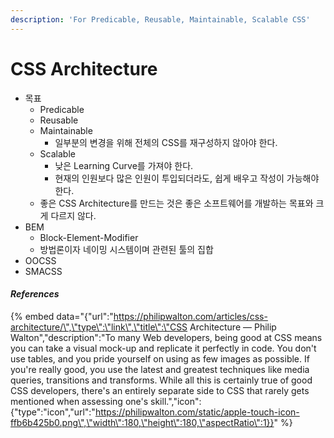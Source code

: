 ```yaml
---
description: 'For Predicable, Reusable, Maintainable, Scalable CSS'
---
```


# CSS Architecture

* 목표
  * Predicable
  * Reusable
  * Maintainable
    * 일부분의 변경을 위해 전체의 CSS를 재구성하지 않아야 한다.
  * Scalable
    * 낮은 Learning Curve를 가져야 한다.
    * 현재의 인원보다 많은 인원이 투입되더라도, 쉽게 배우고 작성이 가능해야한다.
  * 좋은 CSS Architecture를 만드는 것은 좋은 소프트웨어를 개발하는 목표와 크게 다르지 않다.
* BEM
  * Block-Element-Modifier
  * 방법론이자 네이밍 시스템이며 관련된 툴의 집합
* OOCSS
* SMACSS

#### _References_

{% embed data="{\"url\":\"https://philipwalton.com/articles/css-architecture/\",\"type\":\"link\",\"title\":\"CSS Architecture — Philip Walton\",\"description\":\"To many Web developers, being good at CSS means you can take a visual mock-up and replicate it perfectly in code. You don\'t use tables, and you pride yourself on using as few images as possible. If you\'re really good, you use the latest and greatest techniques like media queries, transitions and transforms. While all this is certainly true of good CSS developers, there\'s an entirely separate side to CSS that rarely gets mentioned when assessing one\'s skill.\",\"icon\":{\"type\":\"icon\",\"url\":\"https://philipwalton.com/static/apple-touch-icon-ffb6b425b0.png\",\"width\":180,\"height\":180,\"aspectRatio\":1}}" %}

